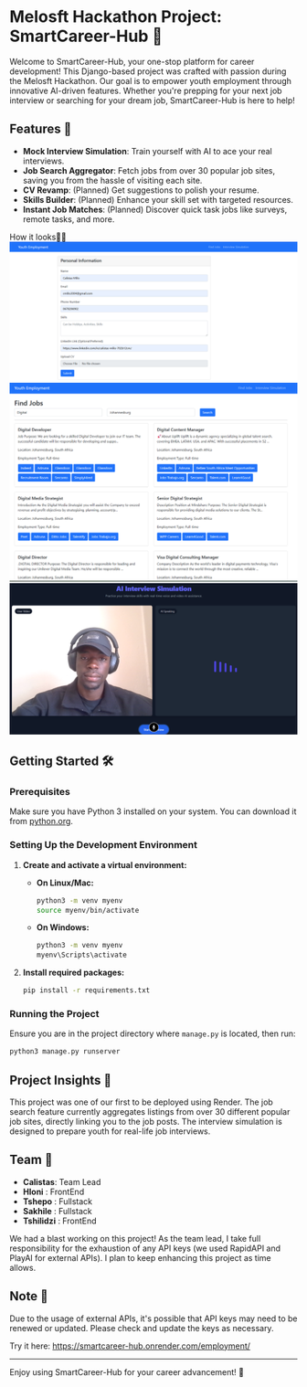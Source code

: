 # Melosft Hackathon Project: SmartCareer-Hub 🚀

Welcome to SmartCareer-Hub, your one-stop platform for career development! This Django-based project was crafted with passion during the Melosft Hackathon. Our goal is to empower youth employment through innovative AI-driven features. Whether you're prepping for your next job interview or searching for your dream job, SmartCareer-Hub is here to help!

## Features 🌟
- **Mock Interview Simulation**: Train yourself with AI to ace your real interviews.
- **Job Search Aggregator**: Fetch jobs from over 30 popular job sites, saving you from the hassle of visiting each site.
- **CV Revamp**: (Planned) Get suggestions to polish your resume.
- **Skills Builder**: (Planned) Enhance your skill set with targeted resources.
- **Instant Job Matches**: (Planned) Discover quick task jobs like surveys, remote tasks, and more.

How it looks👀👀
![alt text](image.png)
![alt text](image-1.png)
![alt text](image-2.png)

## Getting Started 🛠️

### Prerequisites
Make sure you have Python 3 installed on your system. You can download it from [python.org](https://www.python.org/downloads/).

### Setting Up the Development Environment

1. **Create and activate a virtual environment:**

    - **On Linux/Mac:**
      ```bash
      python3 -m venv myenv
      source myenv/bin/activate
      ```

    - **On Windows:**
      ```bash
      python3 -m venv myenv
      myenv\Scripts\activate
      ```

2. **Install required packages:**
    ```bash
    pip install -r requirements.txt
    ```

### Running the Project

Ensure you are in the project directory where `manage.py` is located, then run:

```bash
python3 manage.py runserver
```

## Project Insights 📖

This project was one of our first to be deployed using Render. The job search feature currently aggregates listings from over 30 different popular job sites, directly linking you to the job posts. The interview simulation is designed to prepare youth for real-life job interviews.

## Team 🤝

- **Calistas**: Team Lead
- **Hloni** : FrontEnd
- **Tshepo** : Fullstack
- **Sakhile** : Fullstack
- **Tshilidzi** : FrontEnd

We had a blast working on this project! As the team lead, I take full responsibility for the exhaustion of any API keys (we used RapidAPI and PlayAI for external APIs). I plan to keep enhancing this project as time allows.

## Note 📝

Due to the usage of external APIs, it's possible that API keys may need to be renewed or updated. Please check and update the keys as necessary.

Try it here:
https://smartcareer-hub.onrender.com/employment/

---

Enjoy using SmartCareer-Hub for your career advancement! 🎉

